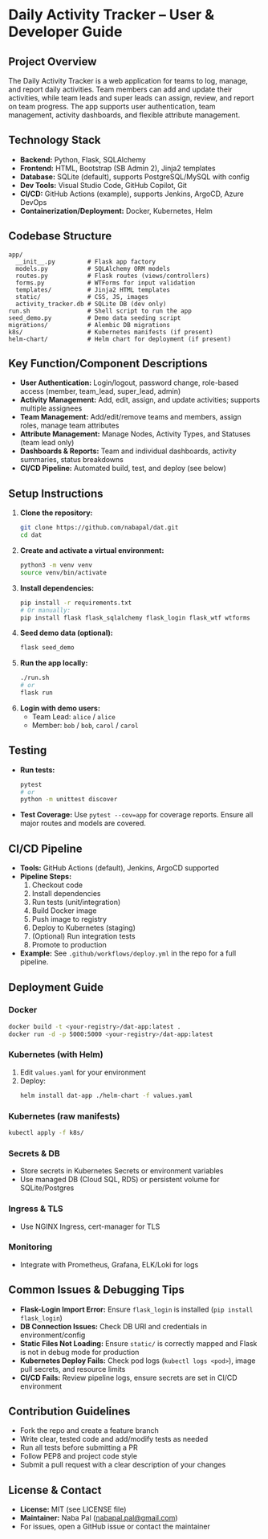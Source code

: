 # Daily Activity Tracker – User & Developer Guide

## Project Overview
The Daily Activity Tracker is a web application for teams to log, manage, and report daily activities. Team members can add and update their activities, while team leads and super leads can assign, review, and report on team progress. The app supports user authentication, team management, activity dashboards, and flexible attribute management.

## Technology Stack
- **Backend:** Python, Flask, SQLAlchemy
- **Frontend:** HTML, Bootstrap (SB Admin 2), Jinja2 templates
- **Database:** SQLite (default), supports PostgreSQL/MySQL with config
- **Dev Tools:** Visual Studio Code, GitHub Copilot, Git
- **CI/CD:** GitHub Actions (example), supports Jenkins, ArgoCD, Azure DevOps
- **Containerization/Deployment:** Docker, Kubernetes, Helm

## Codebase Structure
```
app/
  __init__.py         # Flask app factory
  models.py           # SQLAlchemy ORM models
  routes.py           # Flask routes (views/controllers)
  forms.py            # WTForms for input validation
  templates/          # Jinja2 HTML templates
  static/             # CSS, JS, images
  activity_tracker.db # SQLite DB (dev only)
run.sh                # Shell script to run the app
seed_demo.py          # Demo data seeding script
migrations/           # Alembic DB migrations
k8s/                  # Kubernetes manifests (if present)
helm-chart/           # Helm chart for deployment (if present)
```

## Key Function/Component Descriptions
- **User Authentication:** Login/logout, password change, role-based access (member, team_lead, super_lead, admin)
- **Activity Management:** Add, edit, assign, and update activities; supports multiple assignees
- **Team Management:** Add/edit/remove teams and members, assign roles, manage team attributes
- **Attribute Management:** Manage Nodes, Activity Types, and Statuses (team lead only)
- **Dashboards & Reports:** Team and individual dashboards, activity summaries, status breakdowns
- **CI/CD Pipeline:** Automated build, test, and deploy (see below)

## Setup Instructions
1. **Clone the repository:**
   ```bash
   git clone https://github.com/nabapal/dat.git
   cd dat
   ```
2. **Create and activate a virtual environment:**
   ```bash
   python3 -m venv venv
   source venv/bin/activate
   ```
3. **Install dependencies:**
   ```bash
   pip install -r requirements.txt
   # Or manually:
   pip install flask flask_sqlalchemy flask_login flask_wtf wtforms
   ```
4. **Seed demo data (optional):**
   ```bash
   flask seed_demo
   ```
5. **Run the app locally:**
   ```bash
   ./run.sh
   # or
   flask run
   ```
6. **Login with demo users:**
   - Team Lead: `alice` / `alice`
   - Member: `bob` / `bob`, `carol` / `carol`

## Testing
- **Run tests:**
  ```bash
  pytest
  # or
  python -m unittest discover
  ```
- **Test Coverage:**
  Use `pytest --cov=app` for coverage reports. Ensure all major routes and models are covered.

## CI/CD Pipeline
- **Tools:** GitHub Actions (default), Jenkins, ArgoCD supported
- **Pipeline Steps:**
  1. Checkout code
  2. Install dependencies
  3. Run tests (unit/integration)
  4. Build Docker image
  5. Push image to registry
  6. Deploy to Kubernetes (staging)
  7. (Optional) Run integration tests
  8. Promote to production
- **Example:** See `.github/workflows/deploy.yml` in the repo for a full pipeline.

## Deployment Guide
### Docker
```bash
docker build -t <your-registry>/dat-app:latest .
docker run -d -p 5000:5000 <your-registry>/dat-app:latest
```
### Kubernetes (with Helm)
1. Edit `values.yaml` for your environment
2. Deploy:
   ```bash
   helm install dat-app ./helm-chart -f values.yaml
   ```
### Kubernetes (raw manifests)
```bash
kubectl apply -f k8s/
```
### Secrets & DB
- Store secrets in Kubernetes Secrets or environment variables
- Use managed DB (Cloud SQL, RDS) or persistent volume for SQLite/Postgres
### Ingress & TLS
- Use NGINX Ingress, cert-manager for TLS
### Monitoring
- Integrate with Prometheus, Grafana, ELK/Loki for logs

## Common Issues & Debugging Tips
- **Flask-Login Import Error:** Ensure `flask_login` is installed (`pip install flask_login`)
- **DB Connection Issues:** Check DB URI and credentials in environment/config
- **Static Files Not Loading:** Ensure `static/` is correctly mapped and Flask is not in debug mode for production
- **Kubernetes Deploy Fails:** Check pod logs (`kubectl logs <pod>`), image pull secrets, and resource limits
- **CI/CD Fails:** Review pipeline logs, ensure secrets are set in CI/CD environment

## Contribution Guidelines
- Fork the repo and create a feature branch
- Write clear, tested code and add/modify tests as needed
- Run all tests before submitting a PR
- Follow PEP8 and project code style
- Submit a pull request with a clear description of your changes

## License & Contact
- **License:** MIT (see LICENSE file)
- **Maintainer:** Naba Pal (<nabapal.pal@gmail.com>)
- For issues, open a GitHub issue or contact the maintainer
